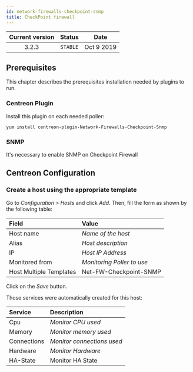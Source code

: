 ```yaml
---
id: network-firewalls-checkpoint-snmp
title: CheckPoint firewall
---
```


| Current version | Status | Date |
| :-: | :-: | :-: |
| 3.2.3 | `STABLE` | Oct  9 2019 |

## Prerequisites

This chapter describes the prerequisites installation needed by plugins to run.

### Centreon Plugin

Install this plugin on each needed poller:

``` shell
yum install centreon-plugin-Network-Firewalls-Checkpoint-Snmp
```

### SNMP

It's necessary to enable SNMP on Checkpoint Firewall

## Centreon Configuration

### Create a host using the appropriate template

Go to *Configuration \> Hosts* and click *Add*. Then, fill the form as shown by the following table:

| Field                   | Value                      |
| :---------------------- | :------------------------- |
| Host name               | *Name of the host*         |
| Alias                   | *Host description*         |
| IP                      | *Host IP Address*          |
| Monitored from          | *Monitoring Poller to use* |
| Host Multiple Templates | Net-FW-Checkpoint-SNMP     |

Click on the *Save* button.

Those services were automatically created for this host:

| Service     | Description                |
| :---------- | :------------------------- |
| Cpu         | *Monitor CPU used*         |
| Memory      | *Monitor memory used*      |
| Connections | *Monitor connections used* |
| Hardware    | *Monitor Hardware*         |
| HA-State    | Monitor HA State           |

